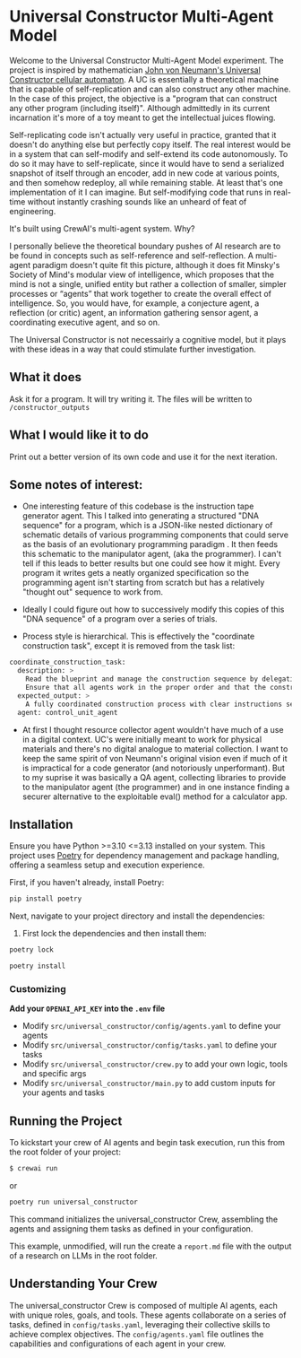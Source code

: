 # Universal Constructor Multi-Agent Model

Welcome to the Universal Constructor Multi-Agent Model experiment. The project is inspired by mathematician  [John von Neumann's Universal Constructor cellular automaton](https://en.wikipedia.org/wiki/Von_Neumann_universal_constructor). A UC is essentially a theoretical machine that is capable of self-replication and can also construct any other machine. In the case of this project, the objective is a "program that can construct any other program (including itself)". Although admittedly in its current incarnation it's more of a toy meant to get the intellectual juices flowing.

Self-replicating code isn't actually very useful in practice, granted that it doesn't do anything else but perfectly copy itself. The real interest would be in a system that can self-modify and self-extend its code autonomously. To do so it may have to self-replicate, since it would have to send a serialized snapshot of itself through an encoder, add in new code at various points, and then somehow redeploy, all while remaining stable. At least that's one implementation of it I can imagine. But self-modifying code that runs in real-time without instantly crashing sounds like an unheard of feat of engineering. 

It's built using CrewAI's multi-agent system. Why?

I personally believe the theoretical boundary pushes of AI research are to be found in concepts such as self-reference and self-reflection. A multi-agent paradigm doesn't quite fit this picture, although it does fit Minsky's Society of Mind's modular view of intelligence, which proposes that the mind is not a single, unified entity but rather a collection of smaller, simpler processes or “agents” that work together to create the overall effect of intelligence. So, you would have, for example, a conjecture agent, a reflection (or critic) agent, an information gathering sensor agent, a coordinating executive agent, and so on.

The Universal Constructor is not necessairly a cognitive model, but it plays with these ideas in a way that could stimulate further investigation.

## What it does 
 Ask it for a program. It will try writing it. The files will be written to ``/constructor_outputs``

## What I would like it to do
Print out a better version of its own code and use it for the next iteration. 

## Some notes of interest:

- One interesting feature of this codebase is the instruction tape generator agent. This I talked into generating a structured "DNA sequence" for a program, which is a JSON-like nested dictionary of schematic details of various programming components that could serve as the basis of an evolutionary programming paradigm . It then feeds this schematic to the manipulator agent, (aka the programmer). I can't tell if this leads to better results but one could see how it might. Every program it writes gets a neatly organized specification so the programming agent isn't starting from scratch but has a relatively "thought out" sequence to work from. 

- Ideally I could figure out how to successively modify this copies of this "DNA sequence" of a program over a series of trials.

- Process style is hierarchical. This is effectively the "coordinate construction task", except it is removed from the task list:

```bash
coordinate_construction_task:
  description: >
    Read the blueprint and manage the construction sequence by delegating tasks to other agents.
    Ensure that all agents work in the proper order and that the construction process runs smoothly.
  expected_output: >
    A fully coordinated construction process with clear instructions sent to the manipulator_agent and resource_handler_agent.
  agent: control_unit_agent
  ```

- At first I thought resource collector agent wouldn't have much of a use in a digital context. UC's were initially meant to work for physical materials and there's no digital analogue to material collection. I want to keep the same spirit of von Neumann's original vision even if much of it is impractical for a code generator (and notoriously unperformant). But to my suprise it was basically a QA agent, collecting libraries to provide to the manipulator agent (the programmer) and in one instance finding a securer alternative to the exploitable eval() method for a calculator app. 

## Installation

Ensure you have Python >=3.10 <=3.13 installed on your system. This project uses [Poetry](https://python-poetry.org/) for dependency management and package handling, offering a seamless setup and execution experience.

First, if you haven't already, install Poetry:

```bash
pip install poetry
```

Next, navigate to your project directory and install the dependencies:

1. First lock the dependencies and then install them:
```bash
poetry lock
```
```bash
poetry install
```
### Customizing

**Add your `OPENAI_API_KEY` into the `.env` file**

- Modify `src/universal_constructor/config/agents.yaml` to define your agents
- Modify `src/universal_constructor/config/tasks.yaml` to define your tasks
- Modify `src/universal_constructor/crew.py` to add your own logic, tools and specific args
- Modify `src/universal_constructor/main.py` to add custom inputs for your agents and tasks

## Running the Project

To kickstart your crew of AI agents and begin task execution, run this from the root folder of your project:

```bash
$ crewai run
```
or
```bash
poetry run universal_constructor
```

This command initializes the universal_constructor Crew, assembling the agents and assigning them tasks as defined in your configuration.

This example, unmodified, will run the create a `report.md` file with the output of a research on LLMs in the root folder.

## Understanding Your Crew

The universal_constructor Crew is composed of multiple AI agents, each with unique roles, goals, and tools. These agents collaborate on a series of tasks, defined in `config/tasks.yaml`, leveraging their collective skills to achieve complex objectives. The `config/agents.yaml` file outlines the capabilities and configurations of each agent in your crew.

